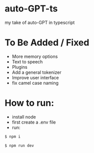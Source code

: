# auto-GPT-ts
my take of auto-GPT in typescript


# To Be Added / Fixed

* More memory options
* Text to speech
* Plugins
* Add a general tokenizer
* Improve user interface
* fix camel case naming

# How to run:

* install node
* first create a .env file
* run:
```sh
$ npm i
```
```sh
$ npm run dev
```



